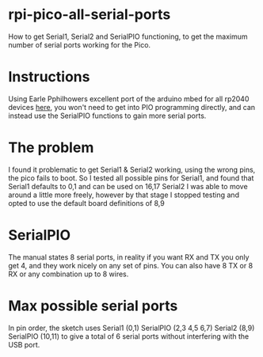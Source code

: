 # rpi-pico-all-serial-ports
How to get Serial1, Serial2 and SerialPIO functioning, to get the maximum number of serial ports working for the Pico.

# Instructions
Using Earle Pphilhowers excellent port of the arduino mbed for all rp2040 devices [here](https://learn.adafruit.com/rp2040-arduino-with-the-earlephilhower-core/installing-the-earlephilhower-core), you won't need to get into PIO programming directly, and can instead use the SerialPIO functions to gain more serial ports.

# The problem
I found it problematic to get Serial1 & Serial2 working, using the wrong pins, the pico fails to boot.
So I tested all possible pins for Serial1, and found that Serial1 defaults to 0,1 and can be used on 16,17
Serial2 I was able to move around a little more freely, however by that stage I stopped testing and opted to use the default board definitions of 8,9

# SerialPIO
The manual states 8 serial ports, in reality if you want RX and TX you only get 4, and they work nicely on any set of pins.
You can also have 8 TX or 8 RX or any combination up to 8 wires.

# Max possible serial ports
In pin order, the sketch uses Serial1 (0,1) SerialPIO (2,3 4,5 6,7) Serial2 (8,9) SerialPIO (10,11) to give a total of 6 serial ports without interfering with the USB port.

